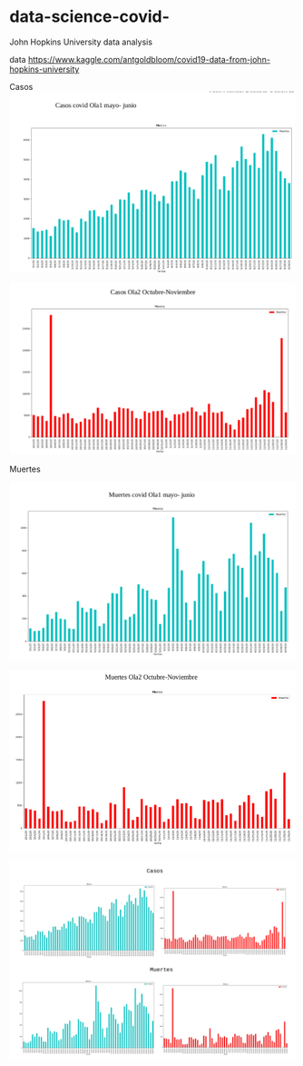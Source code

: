 # data-science-covid-
John Hopkins University data analysis

data https://www.kaggle.com/antgoldbloom/covid19-data-from-john-hopkins-university

Casos
![alt text](https://github.com/jhonn123123/data-science-covid-/blob/master/img/graph1.png?raw=true)

![alt text](https://github.com/jhonn123123/data-science-covid-/blob/master/img/graph2.png?raw=true)

Muertes

![alt text](https://github.com/jhonn123123/data-science-covid-/blob/master/img/graph3.png?raw=true)

![alt text](https://github.com/jhonn123123/data-science-covid-/blob/master/img/graph4.png?raw=true)


![alt text](https://github.com/jhonn123123/data-science-covid-/blob/master/img/graph5.png?raw=true)
